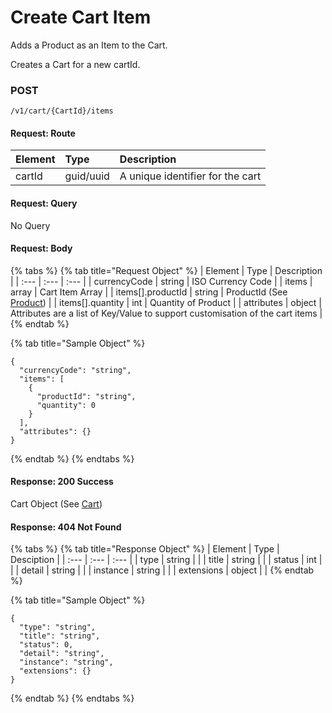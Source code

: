 # Create Cart Item

Adds a Product as an Item to the Cart.

Creates a Cart for a new cartId.

### **POST**

```text
/v1/cart/{CartId}/items
```

#### Request: Route

| Element | Type | Description |
| :--- | :--- | :--- |
| cartId | guid/uuid | A unique identifier for the cart |

#### Request: Query

No Query

#### Request:  Body

{% tabs %}
{% tab title="Request Object" %}
| Element | Type | Description |
| :--- | :--- | :--- |
| currencyCode | string | ISO Currency Code |
| items | array | Cart Item Array |
| items\[\].productId | string | ProductId \(See [Product](../../catalog-1/product.md)\) |
| items\[\].quantity | int | Quantity of Product |
| attributes | object | Attributes are a list of Key/Value to support customisation of the cart items |
{% endtab %}

{% tab title="Sample Object" %}
```text
{
  "currencyCode": "string",
  "items": [
    {
      "productId": "string",
      "quantity": 0
    }
  ],
  "attributes": {}
}
```
{% endtab %}
{% endtabs %}

#### Response: 200 Success

Cart Object \(See [Cart](./)\)

#### Response: 404 Not Found

{% tabs %}
{% tab title="Response Object" %}
| Element | Type | Desciption |
| :--- | :--- | :--- |
| type | string |  |
| title | string |  |
| status | int |  |
| detail | string |  |
| instance | string |  |
| extensions | object |  |
{% endtab %}

{% tab title="Sample Object" %}
```text
{
  "type": "string",
  "title": "string",
  "status": 0,
  "detail": "string",
  "instance": "string",
  "extensions": {}
}
```
{% endtab %}
{% endtabs %}

#### 

